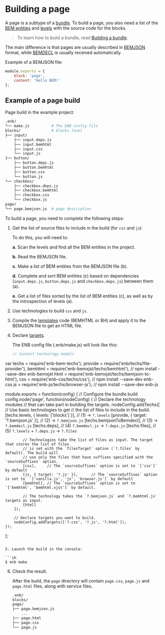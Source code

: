 # Building a page

A page is a subtype of a [bundle](https://github.com/enb/enb/blob/master/docs/terms/terms.en.md). To build a page, you also need a list of the [BEM entities](https://en.bem.info/methodology/key-concepts/#bem-entities) and [levels](https://en.bem.info/methodology/redefinition-levels/)  with the source code for the blocks.

> To learn how to build a bundle, read [Building a bundle](../build-bundle.en.md).

The main difference is that pages are usually described in [BEMJSON](https://en.bem.info/platform/bemjson/) format, while [BEMDECL](https://en.bem.info/methodology/declarations/) is usually received automatically.

Example of a BEMJSON file:

```js
module.exports = {
    block: 'page',
    content: 'Hello BEM!'
};
```

## Example of a page build

Page build in the example project:

```sh
.enb/
└── make.js          # The ENB config file
blocks/              # blocks level
├── input/
    ├── input.deps.js
    ├── input.bemhtml
    ├── input.css
    └── input.js
├── button/
    ├── button.deps.js
    ├── button.bemhtml
    ├── button.css
    └── button.js
└── checkbox/
    ├── checkbox.deps.js
    ├── checkbox.bemhtml
    ├── checkbox.css
    └── checkbox.js
page/
└── page.bemjson.js  # page description
```

To build a page, you need to complete the following steps:

1. Get the list of source files to include in the build (for `css`  and `js`)

   To do this, you will need to:

   **a.** Scan the levels and find all the BEM entities in the project.

   **b.** Read the BEMJSON file.

   **c.** Make a list of BEM entities from the BEMJSON file (b).

   **d.** Complete and sort BEM entities (c) based on dependencies (`input.deps.js`, `button.deps.js` and `checkbox.deps.js`) between them (a).

   **e.** Get a list of files sorted by the list of BEM entities (c), as well as by the introspection of levels (a).

2. Use technologies to build `css` and `js`.

3. Compile the [templates](https://en.bem.info/platform/bem-xjst/8/) code (BEMHTML or BH) and apply it to the BEMJSON file to get an HTML file.

4. Declare [targets](https://github.com/enb/enb/blob/master/docs/terms/terms.en.md).

   The ENB config file (.enb/make.js) will look like this:

   ```js
   // Connect technology models
var techs = require('enb-bem-techs'),
    provide = require('enb/techs/file-provider'),
    bemhtml = require('enb-bemxjst/techs/bemhtml'), // npm install --save-dev enb-bemxjst
    html = require('enb-bemxjst/techs/bemjson-to-html'),
    css = require('enb-css/techs/css'), // npm install --save-dev enb-css
    js = require('enb-js/techs/browser-js'); // npm install --save-dev enb-js

module.exports = function(config) {
    // Configure the bundle build
    config.node('page', function(nodeConfig) {
        // Declare the technology modules
        // that can take part in building the targets.
        nodeConfig.addTechs([
            // Use basic technologies to get
            // the list of files to include in the build.
            [techs.levels, { levels: ['blocks'] }],   // (1) -> `?.levels`
            [provide, { target: '?.bemjson.js' }],    // (2) -> `?.bemjson.js`
            [techs.bemjsonToBemdecl],                 // (3) -> `?.bemdecl.js`
            [techs.deps],                             // (4) `?.bemdecl.js` -> `?.deps.js`
            [techs.files],                            // (5) `?.levels` + `?.deps.js` -> `?.files`

            // Technologies take the list of files as input. The target that stores the list of files
            // is set with the `filesTarget` option (`?.files` by default). The build will
            // use only the files that have suffixes specified with the `sourceSuffixes` option.
            [css],     // The `sourceSuffixes` option is set to `['css']` by default
            [js, { target: '?.js' }],      // The `sourceSuffixes` option is set to  `['vanilla.js', 'js', 'browser.js']` by default
            [bemhtml], // The `sourceSuffixes` option is set to `['bemhtml', 'bemhtml.xjst']` by default.

            // The technology takes the `?.bemjson.js` and `?.bemhtml.js` targets as input.
            [html]
        ]);

        // Declare targets you want to build.
        nodeConfig.addTargets(['?.css', '?.js', '?.html']);
    });
};
   ```

5. Launch the build in the console:

   ```sh
   $ enb make
   ```

6. Check the result.

   After the build, the `page` directory will contain `page.css`, `page.js` and `page.html` files, along with service files.

    ```sh
    .enb/
    blocks/
    page/
    ├── page.bemjson.js
        ...
    ├── page.html
    ├── page.css
    └── page.js
    ```
